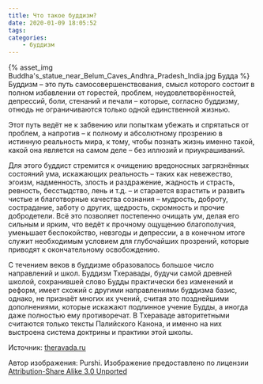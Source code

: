 ```yaml
---
title: Что такое буддизм?
date: 2020-01-09 18:05:52
tags:
categories:
	- буддизм
---
```


{% asset_img Buddha's_statue_near_Belum_Caves_Andhra_Pradesh_India.jpg Будда %}
Буддизм – это путь самосовершенствования, смысл которого состоит в полном избавлении от горестей, проблем, неудовлетворённостей, депрессий, боли, стенаний и печали – которые, согласно буддизму, отнюдь не ограничиваются только одной единственной жизнью.

Этот путь ведёт не к забвению или попыткам убежать и спрятаться от проблем, а напротив – к полному и абсолютному прозрению в истинную реальность мира, к тому, чтобы познать жизнь именно такой, какой она является на самом деле – без иллюзий и приукрашиваний. <!--more-->

Для этого буддист стремится к очищению вредоносных загрязнённых состояний ума, искажающих реальность – таких как невежество, эгоизм, надменность, злость и раздражение, жадность и страсть, ревность, бесстыдство, лень и т.д. – и старается взрастить и развить чистые и благотворные качества сознания – мудрость, доброту, сострадание, заботу о других, щедрость, скромность и прочие добродетели. Всё это позволяет постепенно очищать ум, делая его сильным и ярким, что ведёт к прочному ощущению благополучия, уменьшает беспокойство, невзгоды и депрессии, а в конечном итоге служит необходимым условием для глубочайших прозрений, которые приводят к окончательному освобождению.

С течением веков в буддизме образовалось большое число направлений и школ. Буддизм Тхеравады, будучи самой древней школой, сохранившей слово Будды практически без изменений и реформ, имеет схожий с другими направлениями буддизма базис, однако, не признаёт многих их учений, считая это позднейшими дополнениями, которые искажают подлинное учение Будды, а иногда даже полностью ему противоречат. В Тхераваде авторитетными считаются только тексты Палийского Канона, и именно на них выстроена система доктрины и практики этой школы. 

Источник: [theravada.ru](http://theravada.ru)

<span class="image_description">Автор изображения: Purshi. Изображение предоставлено по лицензии [Attribution-Share Alike 3.0 Unported](https://creativecommons.org/licenses/by-sa/3.0/deed.ru)</span>


